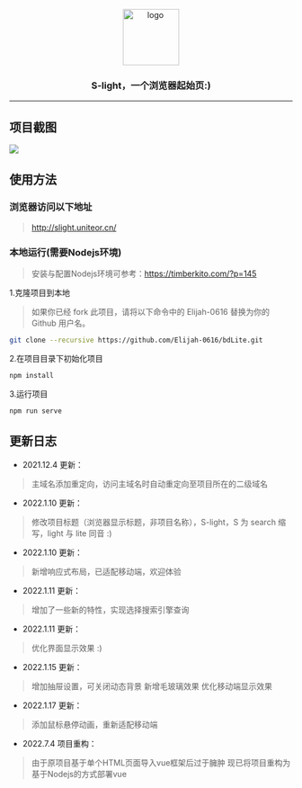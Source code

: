 <!--
 * @Author: Timber.Wang
 * @Date: 2022-01-10 23:45:01
 * @LastEditors: Elijah
 * @LastEditTime: 2022-07-04 23:47:02
 * @Description:
-->

<p align="center">
    <a href="http://slight.uniteor.cn" target="_blank">
        <img width="100" src="https://timber.oss-cn-chengdu.aliyuncs.com/img/utool_up/QQ%E5%9B%BE%E7%89%8720220111125629.png" alt="logo" />
    </a>
</p>

### <p align="center"><b>S-light</b>，一个浏览器起始页:)</p>

---

## 项目截图

![](https://timber.oss-cn-chengdu.aliyuncs.com/img/utool_up/1641900085776.png)

## 使用方法

### 浏览器访问以下地址

> <http://slight.uniteor.cn/>

### 本地运行(需要Nodejs环境)

> 安装与配置Nodejs环境可参考：<https://timberkito.com/?p=145>

1.克隆项目到本地

> 如果你已经 fork 此项目，请将以下命令中的 Elijah-0616 替换为你的 Github 用户名。

```bash
git clone --recursive https://github.com/Elijah-0616/bdLite.git
```

2.在项目目录下初始化项目

```bash
npm install
```

3.运行项目

```bash
npm run serve
```

## 更新日志

- 2021.12.4 更新：

> 主域名添加重定向，访问主域名时自动重定向至项目所在的二级域名

- 2022.1.10 更新：

> 修改项目标题（浏览器显示标题，非项目名称），S-light，S 为 search 缩写，light 与 lite 同音 :)

- 2022.1.10 更新：

> 新增响应式布局，已适配移动端，欢迎体验

- 2022.1.11 更新：

> 增加了一些新的特性，实现选择搜索引擎查询

- 2022.1.11 更新：

> 优化界面显示效果 :)

- 2022.1.15 更新：

> 增加抽屉设置，可关闭动态背景
> 新增毛玻璃效果
> 优化移动端显示效果

- 2022.1.17 更新：

> 添加鼠标悬停动画，重新适配移动端

- 2022.7.4 项目重构：

> 由于原项目基于单个HTML页面导入vue框架后过于臃肿
> 现已将项目重构为基于Nodejs的方式部署vue
